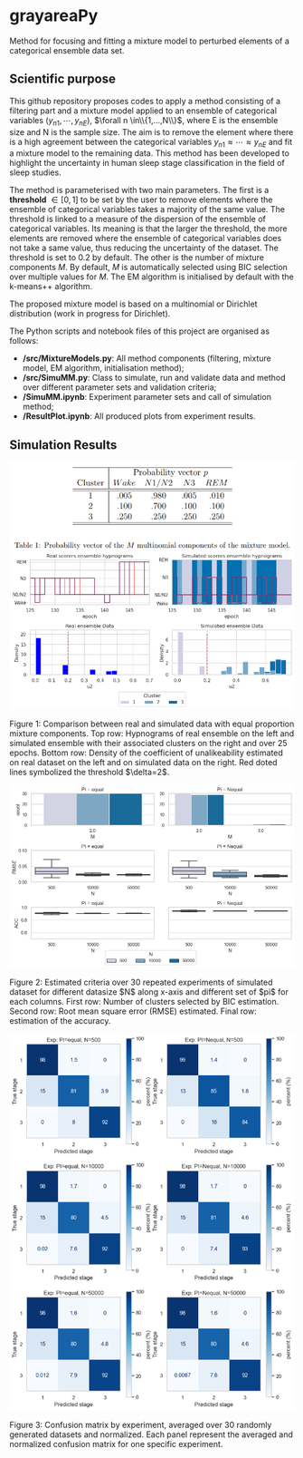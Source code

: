 # grayareaPy
Method for focusing and fitting a mixture model to perturbed elements of a categorical ensemble data set.

## Scientific purpose

This github repository proposes codes to apply a method consisting of a filtering part and a mixture model applied to an ensemble of categorical variables $(y_{n1},\cdots,y_{nE})$, $\forall n \in\\{1,...,N\\}$, where E is the ensemble size and N is the sample size. The aim is to remove the element where there is a high agreement between the categorical variables $y_{n1} \approx \cdots \approx y_{nE}$ and fit a mixture model to the remaining data. This method has been developed to highlight the uncertainty in human sleep stage classification in the field of sleep studies.

The method is parameterised with two main parameters. The first is a **threshold** $\in [0,1]$ to be set by the user to remove elements where the ensemble of categorical variables takes a majority of the same value. The threshold is linked to a measure of the dispersion of the ensemble of categorical variables. Its meaning is that the larger the threshold, the more elements are removed where the ensemble of categorical variables does not take a same value, thus reducing the uncertainty of the dataset. The threshold is set to 0.2 by default. The other is the number of mixture components $M$. By default, $M$ is automatically selected using BIC selection over multiple values for $M$. The EM algorithm is initialised by default with the k-means++ algorithm.

The proposed mixture model is based on a multinomial or Dirichlet distribution (work in progress for Dirichlet). 

The Python scripts and notebook files of this project are organised as follows:
* **/src/MixtureModels.py**: All method components (filtering, mixture model, EM algorithm, initialisation method);
* **/src/SimuMM.py**: Class to simulate, run and validate data and method over different parameter sets and validation criteria;
* **/SimuMM.ipynb**: Experiment parameter sets and call of simulation method;
* **/ResultPlot.ipynb**: All produced plots from experiment results.

## Simulation Results

<div class="image-wrapper" >
    <img src="/figure/parameters_table.png" alt=""/>
</div>


<div class="image-wrapper" >
    <img src="/figure/IntroSimu.png" alt=""/>
  </a>
      <p class="image-caption">Figure 1: Comparison between real and simulated data with equal proportion mixture components. Top row: Hypnograms of real ensemble on the left and simulated ensemble with their associated clusters on the right and over 25 epochs. Bottom row: Density of the coefficient of unalikeability estimated on real dataset on the left and on simulated data on the right. Red doted lines symbolized the threshold $\delta=2$.</p>
</div>

<div class="image-wrapper" >
    <img src="/figure/SimuRes.png" alt=""/>
  </a>
      <p class="image-caption">Figure 2: Estimated criteria over 30 repeated experiments of simulated dataset for different datasize $N$ along x-axis and different set of $pi$ for each columns. First row: Number of clusters selected by BIC estimation. Second row: Root mean square error (RMSE) estimated. Final row: estimation of the accuracy.</p>
</div>

<div class="image-wrapper" >
    <img src="/figure/CMSIMU.png" alt=""/>
  </a>
      <p class="image-caption">Figure 3: Confusion matrix by experiment, averaged over 30 randomly generated datasets and normalized. Each panel represent the averaged and normalized confusion matrix for one specific experiment.</p>
</div>
